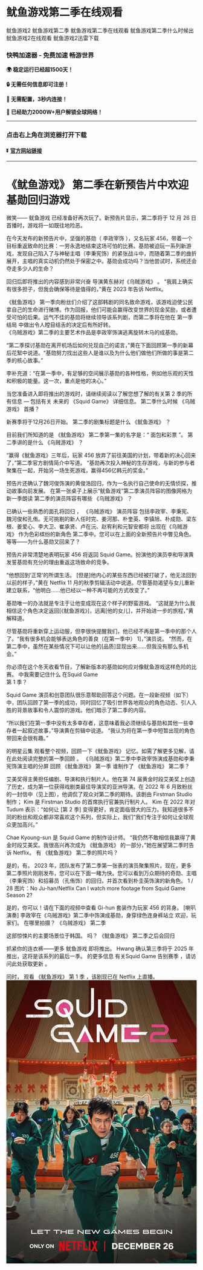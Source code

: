 # 鱿鱼游戏第二季在线观看
鱿鱼游戏2  鱿鱼游戏第二季  鱿鱼游戏第二季在线观看  鱿鱼游戏第二季什么时候出  鱿鱼游戏2在线观看 鱿鱼游戏2迅雷下载
### 快鸭加速器 - 免费加速 畅游世界
**:earth_africa: 稳定运行已经超1500天！**

**:lock: 无需任何信息即可注册！**

**:rocket: 无需配置，3秒内连接！**

**:man: 已经助力2000W+用户解锁全球网络！**

---
### 点击右上角在浏览器打开下载
#### :arrow_double_down: [官方网站链接](http://xddx.cc)
---
# 《鱿鱼游戏》 第二季在新预告片中欢迎基勋回归游戏 
微笑—— 鱿鱼游戏 已经准备好再次玩了。新预告片显示，第二季将于 12 月 26 日首播时，游戏将一如既往地险恶。 

在今天发布的新预告片中，坚强的基勋（ 李政宰饰 ），又名玩家 456，带着一个目标重返致命的比赛：一劳永逸地结束这场可怕的比赛。基勋被迫玩一系列新游戏，发现自己陷入了与神秘主唱（李秉宪饰）的紧张战斗中，而随着第二季的曲折展开，主唱的真实动机仍然处于保密之中。基勋会成功吗？当他尝试时，系统还会夺走多少人的生命？ 

回归后即将推出的内容感到非常兴奋 导演黄东赫对《乌贼游戏》 。  “我肩上确实有很多担子，但我会确保等待是值得的，”黄在 2023 年告诉 Netflix。 

《鱿鱼游戏》  第一季向粉丝们介绍了这部韩剧的同名致命游戏，该游戏迫使公民拿自己的生命进行赌博。作为回报，他们可能会赢得改变世界的现金奖励，或者遭受可怕的后果。运气不佳的基勋将继续领导该系列剧，而第二季将在他在 第一季结局 中做出令人瞠目结舌的决定后有所好转。  
《乌贼游戏》第二季的主要艺术作品是李政宰饰演逃离旋转木马的成基勋。

“第二季探讨基勋在离开机场后如何兑现自己的诺言，”黄在下面回顾第一季的新幕后花絮中说道。“基勋努力找出这些人是谁以及为什么他们做他们所做的事是第二季的核心故事。” 

李补充道：“在第一季中，有足够的空间展示基勋的各种性格，例如他乐观的天性和积极的能量。这一次，重点是他的决心。” 

当您准备进入即将推出的游戏时，请继续阅读以了解您想了解的有关第 2 季的所有信息 — 包括有关 未来的 《Squid Game》 详细信息。 
第二季什么时候 《乌贼游戏》 首播？

新赛季将于12月26日开始。 
第二季的剧集标题是什么 《鱿鱼游戏》 ？

目前我们所知道的是 《鱿鱼游戏》 第二季第一集的名字是：“ 面包和彩票 ”。 
第二季讲的是什么 《乌贼游戏》 ？

“赢得《鱿鱼游戏》三年后，玩家 456 放弃了前往美国的计划，带着新的决心回来了，”第二季官方剧情简介中写道。 “基勋再次投入神秘的生存游戏，与新的参与者聚集在一起，开始另一场生死游戏，赢得456亿韩元的奖金。” 

预告片还确认了魏河俊饰演的黄俊浩回归，作为一名执行自己使命的无情侦探，推动故事向前发展。 
在第一张桌子上展示“鱿鱼游戏”第二季演员阵容的图像网格为新一季朗读
第二季的演员阵容有哪些 《乌贼游戏》 ？

已确认一些熟悉的面孔将回归 ， 《乌贼游戏》 演员阵容 包括李政宰、李秉宪、魏河俊和孔侑。无可挑剔的新人任时完、姜河那、朴奎英、李镇旭、朴成勋、梁东根、姜爱心、李大卫、崔承贤、卢在沅、赵宥利和元智安都将 出现在《乌贼游戏》 作为色彩缤纷的新角色 第二季中。您可以在上面的全新预告片中瞥见角色。 
等等——为什么基勋又回来了？

预告片非常清楚地表明玩家 456 将返回 Squid Game。扮演他的演员李和导演黄发誓基勋有充分的理由重返这场致命的竞争。 

“他想回到‘正常’的所谓生活。 [但是]他内心的某些东西已经被打破了，他无法回到以前的样子，”黄在 Netflix 11 月的秋季剪辑活动中说道。尽管基勋渴望与女儿重新建立联系，“他明白……他已经以一种不再可能的方式改变了。” 

基勋唯一的办法就是专注于让他变成现在这个样子的野蛮游戏。 “这就是为什么我相信这个角色决定返回[《鱿鱼游戏》]，远离[他的女儿]，并开始进一步的旅程，”黄解释道。 

尽管基勋将重新穿上运动服，但李很快提醒我们，他已经不再是第一季中的那个人了。“我有很多机会能够表达角色的善良（在第一季中） 1]，”演员说。 “然而，在第二季中，虽然在某些情况下可以让他的[品质]显现出来……但我没有那么多机会。” 

你必须在这个冬天收看节目，了解新版本的基勋如何应对像鱿鱼游戏这样危险的比赛。 
中我需要记住什么 在Squid Game  
第 1 季？

Squid  Game 演员和创意团队很乐意帮助回答这个问题。在一段新视频（如下）中，团队回顾了第一季的成功，同时回忆了吸引世界各地观众的角色动态、引人入胜的背景故事和令人震惊的游戏。他们暗示了第二季的内容。 

“所以我们在第一季中没有太多幸存者，这意味着我必须继续与基勋和其他一些幸存者一起叙述故事，”导演黄在剪辑中说道。 “我认为将在第一季中短暂出现的角色带回来会很有趣。” 

的明星云集 观看整个视频，回顾一下《鱿鱼游戏》 记忆。如需了解更多见解，请 在此处阅读完整的第一季回顾 。 
《乌贼游戏》第二季中李政宰饰演成基勋和李秉宪饰演主唱的分屏
回顾 《鱿鱼游戏》 第一季
谁制作了 《鱿鱼游戏》 第二季？

艾美奖得主黄担任编剧、导演和执行制片人。他在第 74 届黄金时段艾美奖上创造了历史，成为第一位获得戏剧类最佳导演奖的亚洲导演。在 2022 年 6 月致粉丝的一封信中（见上图），他调侃了观众对第二季的期待。该剧由 Firstman Studio 制作； Kim 是 Firstman Studio 的首席执行官兼执行制片人。 Kim 在 2022 年对 Tudum 表示：“如何让 [第 2 季] 变得更好，肯定面临很大的压力。我知道很多不同的粉丝和观众都非常喜欢这个系列，但实际上，我们”我们专注于如何让全球观众更加高兴。” 

Chae Kyoung-sun 是 Squid Game 的制作设计师。 “我仍然不敢相信我赢得了黄金时段艾美奖。我很高兴再次成为 《鱿鱼游戏》 的一部分，”她在展望第二季时告诉 Netflix。 
有 《鱿鱼游戏》 第二季的照片吗？

是的，有。 2023 年，团队发布了第二季第一张表的演员聚集照片。现在，更多第二季照片刚刚发布，您可以在下面一睹为快。您可以看到万众期待的奇勋、主唱（李秉宪饰）和招募员（孔侑饰）的回归，并首次看到朴圭英饰演的新角色。 
1 / 28
图片：No Ju-han/Netflix
Can I watch more footage from Squid Game Season 2? 

是的，你可以！请在下面的视频中查看 Gi-hun 套装作为玩家 456 的背身。 
[喇叭演奏]
李政宰在《乌贼游戏》第二季中饰演成基勋，身穿绿色连身裤站立
欢迎，玩家们。
在哪里拍摄？ 《乌贼游戏》 第二季

这部惊悚片的主要场景位于韩国。 
吗？ 《鱿鱼游戏》 第二季之后会回归

抓紧你的连衣裤——更多 鱿鱼游戏 即将推出。 Hwang 确认第三季将于 2025 年推出，这将是该系列的最后一季。 的更多信息 有关Squid Game 告别赛季 ，请访问此处获取更新 。 

同时， 观看 《鱿鱼游戏》 第 1 季 ，该剧现已在 Netflix 上直播。 
![Squid Game Season 2](https://raw.githubusercontent.com/kuaiyavpn/youyuyouxi2/refs/heads/main/Squid%20Game%20Season%202.jpg)
